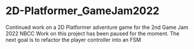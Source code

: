 # 2D-Platformer_GameJam2022
Continued work on a 2D Platformer adventure game for the 2nd Game Jam 2022 NBCC
Work on this project has been paused for the moment. The next goal is to refactor the player controller into an FSM
